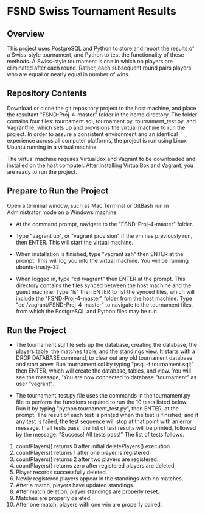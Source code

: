 # FSND Swiss Tournament Results

## Overview
This project uses PostgreSQL and Python to store and report the results of a Swiss-style tournament, and Python to test the functionality of these methods.  A Swiss-style tournament is one in which no players are eliminated after each round.  Rather, each subsequent round pairs players who are equal or nearly equal in number of wins.   

## Repository Contents
Download or clone the git repository project to the host machine, and place the resultant "FSND-Proj-4-master" folder in the home directory. The folder contains four files:  tournament.sql, tournament.py, tournament_test.py, and Vagrantfile, which sets up and provisions the virtual machine to run the project.   In order to assure a consistent environment and an identical experience across all computer platforms, the project is run using Linux Ubuntu running in a virtual machine.

The virtual machine requires VirtualBox and Vagrant to be downloaded and installed on the host computer.  After installing VirtualBox and Vagrant, you are ready to run the project.

## Prepare to Run the Project
Open a terminal window, such as Mac Terminal or GitBash run in Administrator mode on a Windows machine.

- At the command prompt, navigate to the "FSND-Proj-4-master" folder.

- Type "vagrant up", or "vagrant provision" if the vm has previously run, then ENTER.  This will start the virtual machine.

- When installation is finished, type "vagrant ssh" then ENTER at the prompt.  This will log you into the virtual machine.  You will be running ubuntu-trusty-32.

- When logged in, type "cd /vagrant" then ENTER at the prompt.  This directory contains the files synced between the host machine and the guest machine.  Type "ls" then ENTER to list the synced files, which will include the "FSND-Proj-4-master" folder from the host machine.  Type "cd /vagrant/FSND-Proj-4-master" to navigate to the tournament files, from which the PostgreSQL and Python files may be run.

## Run the Project
- The tournament.sql file sets up the database, creating the database, the players table, the matches table, and the standings view.  It starts with a DROP DATABASE command, to clear out any old tournament database and start anew.  Run tournament.sql by typing "psql -f tournament.sql;" then ENTER, which will create the database, tables, and view.  You will see the message, 'You are now connected to database "tournament" as user "vagrant".

- The tournament_test.py file uses the commands in the tournament.py file to perform the functions required to run the 10 tests listed below.  Run it by typing "python tournament_test.py", then ENTER, at the prompt.  The result of each test is printed when the test is finished, and if any test is failed, the test sequence will stop at that point with an error message.  If all tests pass, the list of test results will be printed, followed by the message:  "Success!  All tests pass!"  The list of tests follows.

1. countPlayers() returns 0 after initial deletePlayers() execution.
2. countPlayers() returns 1 after one player is registered.
3. countPlayers() returns 2 after two players are registered.
4. countPlayers() returns zero after registered players are deleted.
5. Player records successfully deleted.
6. Newly registered players appear in the standings with no matches.
7. After a match, players have updated standings.
8. After match deletion, player standings are properly reset.
9. Matches are properly deleted.
10. After one match, players with one win are properly paired.

 
 